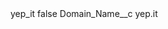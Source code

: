 <?xml version="1.0" encoding="UTF-8"?>
<CustomMetadata xmlns="http://soap.sforce.com/2006/04/metadata" xmlns:xsi="http://www.w3.org/2001/XMLSchema-instance" xmlns:xsd="http://www.w3.org/2001/XMLSchema">
    <label>yep_it</label>
    <protected>false</protected>
    <values>
        <field>Domain_Name__c</field>
        <value xsi:type="xsd:string">yep.it</value>
    </values>
</CustomMetadata>

